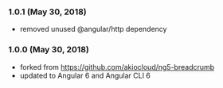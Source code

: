 ### 1.0.1 (May 30, 2018)
- removed unused @angular/http dependency

### 1.0.0 (May 30, 2018)
- forked from https://github.com/akiocloud/ng5-breadcrumb
- updated to Angular 6 and Angular CLI 6